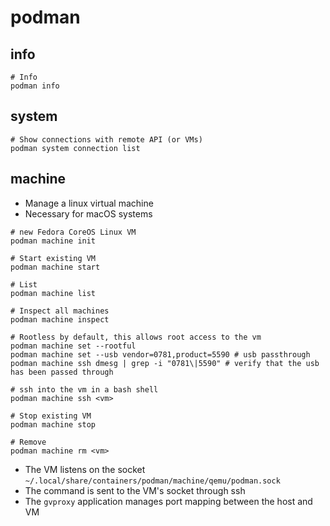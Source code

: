 # podman

## info

```shell
# Info
podman info
```

## system

```shell
# Show connections with remote API (or VMs)
podman system connection list
```

## machine

- Manage a linux virtual machine
- Necessary for macOS systems

```shell
# new Fedora CoreOS Linux VM
podman machine init

# Start existing VM
podman machine start

# List
podman machine list

# Inspect all machines
podman machine inspect

# Rootless by default, this allows root access to the vm
podman machine set --rootful
podman machine set --usb vendor=0781,product=5590 # usb passthrough
podman machine ssh dmesg | grep -i "0781\|5590" # verify that the usb has been passed through

# ssh into the vm in a bash shell
podman machine ssh <vm>

# Stop existing VM
podman machine stop

# Remove
podman machine rm <vm>
```

- The VM listens on the socket `~/.local/share/containers/podman/machine/qemu/podman.sock`
- The command is sent to the VM's socket through ssh
- The `gvproxy` application manages port mapping between the host and VM
